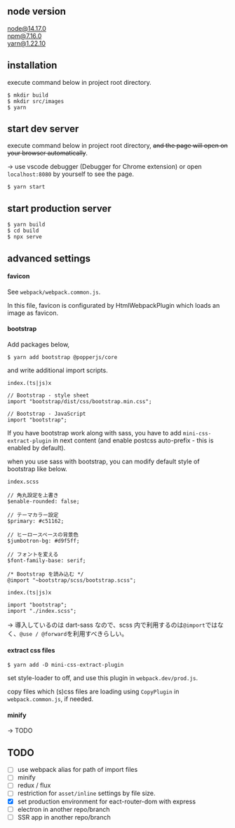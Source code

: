 ## node version

node@14.17.0  
npm@7.16.0  
yarn@1.22.10

## installation

execute command below in project root directory.

```
$ mkdir build
$ mkdir src/images
$ yarn
```

## start dev server

execute command below in project root directory, ~~and the page will open on your browser automatically~~.

-> use vscode debugger (Debugger for Chrome extension) or open `localhost:8080` by yourself to see the page.

```
$ yarn start
```

## start production server

```
$ yarn build
$ cd build
$ npx serve
```

## advanced settings

#### favicon

See `webpack/webpack.common.js`.

In this file, favicon is configurated by HtmlWebpackPlugin which loads an image as favicon.

#### bootstrap

Add packages below,

```
$ yarn add bootstrap @popperjs/core
```

and write additional import scripts.

`index.(ts|js)x`

```
// Bootstrap - style sheet
import "bootstrap/dist/css/bootstrap.min.css";

// Bootstrap - JavaScript
import "bootstrap";
```

If you have bootstrap work along with sass, you have to add `mini-css-extract-plugin` in next content (and enable postcss auto-prefix - this is enabled by default).

when you use sass with bootstrap, you can modify default style of bootstrap like below.

`index.scss`

```
// 角丸設定を上書き
$enable-rounded: false;

// テーマカラー設定
$primary: #c51162;

// ヒーロースペースの背景色
$jumbotron-bg: #d9f5ff;

// フォントを変える
$font-family-base: serif;

/* Bootstrap を読み込む */
@import "~bootstrap/scss/bootstrap.scss";
```

`index.(ts|js)x`

```
import "bootstrap";
import "./index.scss";
```

-> 導入しているのは dart-sass なので、scss 内で利用するのは`@import`ではなく、`@use / @forward`を利用すべきらしい。

#### extract css files

```
$ yarn add -D mini-css-extract-plugin
```

set style-loader to off, and use this plugin in `webpack.dev/prod.js`.

copy files which (s)css files are loading using `CopyPlugin` in `webpack.common.js`, if needed.

#### minify

-> TODO

## TODO

-   [ ] use webpack alias for path of import files
-   [ ] minify
-   [ ] redux / flux
-   [ ] restriction for `asset/inline` settings by file size.
-   [x] set production environment for eact-router-dom with express
-   [ ] electron in another repo/branch
-   [ ] SSR app in another repo/branch
